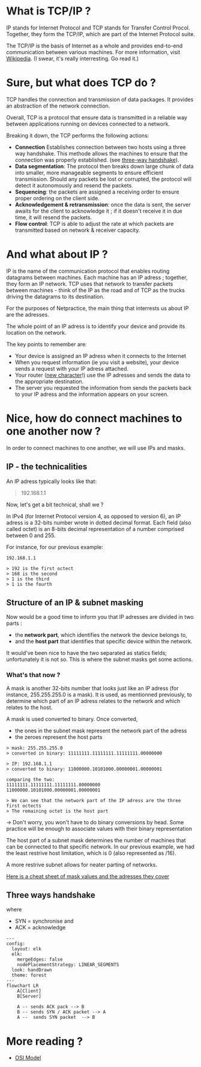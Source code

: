 # What is TCP/IP ?
IP stands for Internet Protocol and TCP stands for Transfer Control Procol. Together, they form the TCP/IP, which are part of the Internet Protocol suite. 

The TCP/IP is the basis of Internet as a whole and provides end-to-end communication between various machines. For more information, visit [Wikipedia](https://en.wikipedia.org/wiki/Internet_protocol_suite). (I swear, it's really interresting. Go read it.)

# Sure, but what does TCP do ? 
TCP handles the connection and transmission of data packages. It provides an abstraction of the network connection. 

Overall, TCP is a protocol that ensure data is transmitted in a reliable way between applications running on devices connected to a network.

Breaking it down, the TCP performs the following actions:

- **Connection** Establishes connection between two hosts using a three way handshake. This methode allows the machines to ensure that the connection was properly established. (see [three-way handshake](#three-ways-handshake)).
- **Data segmentation**: The protocol then breaks down large chunk of data into smaller, more manageable segments to ensure efficient transmission. Should any packets be lost or corrupted, the protocol will detect it autonomously and resend the packets. 
- **Sequencing**: the packets are assigned a receiving order to ensure proper ordering on the client side. 
- **Acknowledgement & retransmission**: once the data is sent, the server awaits for the client to acknowledge it ; if it doesn't receive it in due time, it will resend the packets.
- **Flow control**: TCP is able to adjust the rate at which packets are transmitted based on network & receiver capacity.

# And what about IP ?
IP is the name of the communication protocol that enables routing datagrams between machines. Each machine has an IP adress ; together, they form an IP network. TCP uses that network to transfer packets between machines - think of the IP as the road and of TCP as the trucks driving the datagrams to its destination. 

For the purposes of Netpractice, the main thing that interrests us about IP are the adresses. 

The whole point of an IP adress is to identify your device and provide its location on the network.

The key points to remember are: 
- Your device is assigned an IP adress when it connects to the Internet
- When you request information (ie you visit a website), your device sends a request with your IP adress attached.
- Your router ([new character](https://en.wikipedia.org/wiki/Router_(computing))!) use the IP adresses and sends the data to the appropriate destination.
- The server you requested the information from sends the packets back to your IP adress and the information appears on your screen.

# Nice, how do connect machines to one another now ?
In order to connect machines to one another, we will use IPs and masks.

## IP - the technicalities
An IP adress typically looks like that:
> 192.168.1.1

Now, let's get a bit technical, shall we ? 

In IPv4 (for Internet Protocol version 4, as opposed to version 6), an IP adress is a 32-bits number wrote in dotted decimal format. Each field (also called octet) is an 8-bits decimal representation of a number comprised between 0 and 255.

For instance, for our previous example:
```
192.168.1.1

> 192 is the first octect
> 168 is the second
> 1 is the third
> 1 is the fourth
```

## Structure of an IP & subnet masking
Now would be a good time to inform you that IP adresses are divided in two parts :
- the **network part**, which identifies the network the device belongs to,
- and the **host part** that identifies that specific device within the network.

It would've been nice to have the two separated as statics fields; unfortunately it is not so. This is where the subnet masks get some actions. 

### What's that now ?
A mask is another 32-bits number that looks just like an IP adress (for instance, 255.255.255.0 is a mask). It is used, as mentionned previously, to determine which part of an IP adress relates to the network and which relates to the host. 

A mask is used converted to binary. Once converted,
- the ones in the subnet mask represent the network part of the adress
- the zeroes represent the host parts

```
> mask: 255.255.255.0
> converted in binary: 11111111.11111111.11111111.00000000

> IP: 192.168.1.1
> converted to binary: 11000000.10101000.00000001.00000001

comparing the two:
11111111.11111111.11111111.00000000
11000000.10101000.00000001.00000001

> We can see that the network part of the IP adress are the three first octects
> The remaining octet is the host part

```
-> Don't worry, you won't have to do binary conversions by head. Some practice will be enough to associate values with their binary representation

The host part of a subnet mask determines the number of machines that can be connected to that specific network. In our previous example, we had the least restrive host limitation, which is 0 (also represented as /16).

A more restrive subnet allows for neater parting of networks. 


[Here is a cheat sheet of mask values and the adresses they cover](https://dnsmadeeasy.com/support/subnet)
## Three ways handshake
where 
- SYN = synchronise and 
- ACK = acknowledge

```mermaid
---
config:
  layout: elk
  elk:
    mergeEdges: false
    nodePlacementStrategy: LINEAR_SEGMENTS
  look: handDrawn
  theme: forest
---
flowchart LR
	A[Client]
	B[Server]

	A -- sends ACK pack --> B
	B -- sends SYN / ACK packet --> A
	A --  sends SYN packet  --> B
```

# More reading ? 
- [OSI Model](https://en.wikipedia.org/wiki/OSI_model)